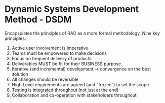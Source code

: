 # Dynamic Systems Development Method - DSDM
Encapsulates the principles of RAD as a more formal methodology. 
Nine key principles:
1. Active user involvement is imperative
2. Teams must be empowered to make decisions
3. Focus on frequent delivery of products
4. Deliverables MUST be fit for their BUSINESS purpose
5. Iterative (and incremental) development -> convergence on the best solution
6. All changes should be reversible
7. High Level requirements are agreed (and “frozen”) to set the scope
8. Testing is integrated throughout (not just at the end)
9. Collaboration and co-operation with stakeholders throughout